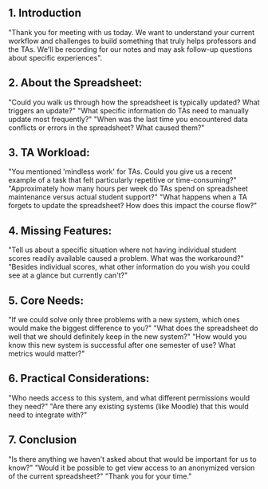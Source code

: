 ## 1. Introduction
"Thank you for meeting with us today. We want to understand your current workflow and challenges to build something that truly helps professors and the TAs. We'll be recording for our notes and may ask follow-up questions about specific experiences".

## 2. About the Spreadsheet:
    
"Could you walk us through how the spreadsheet is typically updated? What triggers an update?"
"What specific information do TAs need to manually update most frequently?"
"When was the last time you encountered data conflicts or errors in the spreadsheet? What caused them?"

## 3. TA Workload:
"You mentioned 'mindless work' for TAs. Could you give us a recent example of a task that felt particularly repetitive or time-consuming?"
"Approximately how many hours per week do TAs spend on spreadsheet maintenance versus actual student support?"
"What happens when a TA forgets to update the spreadsheet? How does this impact the course flow?"

## 4. Missing Features:
"Tell us about a specific situation where not having individual student scores readily available caused a problem. What was the workaround?"
"Besides individual scores, what other information do you wish you could see at a glance but currently can't?"

## 5. Core Needs:
"If we could solve only three problems with a new system, which ones would make the biggest difference to you?"
"What does the spreadsheet do well that we should definitely keep in the new system?"
"How would you know this new system is successful after one semester of use? What metrics would matter?"

## 6. Practical Considerations:
"Who needs access to this system, and what different permissions would they need?"
"Are there any existing systems (like Moodle) that this would need to integrate with?"

## 7. Conclusion
"Is there anything we haven't asked about that would be important for us to know?"
"Would it be possible to get view access to an anonymized version of the current spreadsheet?"
"Thank you for your time."
